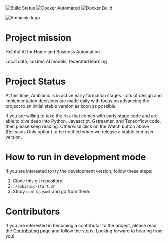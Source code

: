 ![Build Status](https://travis-ci.org/ambianic/ambianic.svg?branch=master) ![Docker Automated](https://img.shields.io/docker/cloud/automated/ambianic/ambianic.svg) ![Docker Build](https://img.shields.io/docker/cloud/build/ambianic/ambianic.svg)

![Ambianic logo][logo]

# Project mission
Helpful AI for Home and Business Automation

Local data, custom AI models, federated learning

# Project Status
At this time, Ambianic is in active early formation stages. Lots of design and implementation decisions are made daily with focus on advancing the project to an initial stable version as soon as possible. 

If you are willing to take the risk that comes with early stage code and are able to dive deep into Python, Javascript, Gstreamer, and Tensorflow code, then please keep reading. Otherwise click on the Watch button above (Releases Only option) to be notified when we release a stable end user version.

# How to run in development mode
If you are interested to try the development version, follow these steps:
1. Clone this git repository.
2. `./ambianic-start.sh`
3. Study `config.yaml` and go from there.

# Contributors
If you are interested in becoming a contributor to the project, please read the [Contributing](CONTRIBUTING.md) page and follow the steps. Looking forward to hearing from you!

[logo]: https://avatars2.githubusercontent.com/u/52052162?s=200&v=4
